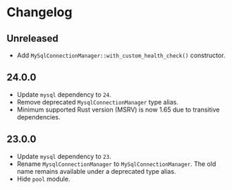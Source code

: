 # Changelog

## Unreleased

- Add `MySqlConnectionManager::with_custom_health_check()` constructor.

## 24.0.0

- Update `mysql` dependency to `24`.
- Remove deprecated `MysqlConnectionManager` type alias.
- Minimum supported Rust version (MSRV) is now 1.65 due to transitive dependencies.

## 23.0.0

- Update `mysql` dependency to `23`.
- Rename `MysqlConnectionManager` to `MySqlConnectionManager`. The old name remains available under a deprecated type alias.
- Hide `pool` module.
